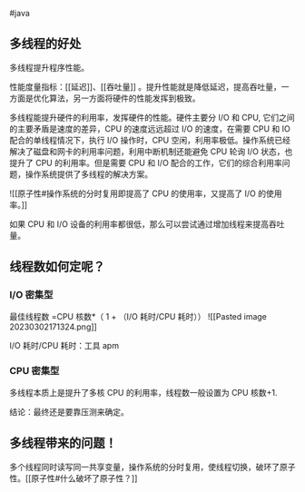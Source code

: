 #java

## 多线程的好处

多线程提升程序性能。

性能度量指标：[[延迟]]、[[吞吐量]] 。提升性能就是降低延迟，提高吞吐量，一方面是优化算法，另一方面将硬件的性能发挥到极致。

多线程能提升硬件的利用率，发挥硬件的性能。硬件主要分 I/O 和 CPU, 它们之间的主要矛盾是速度的差异，CPU 的速度远远超过 I/O 的速度，在需要 CPU 和 IO 配合的单线程情况下，执行 I/O 操作时，CPU 空闲，利用率极低。操作系统已经解决了磁盘和网卡的利用率问题，利用中断机制还能避免 CPU 轮询 I/O 状态，也提升了 CPU 的利用率。但是需要 CPU 和 I/O 配合的工作，它们的综合利用率问题，操作系统提供了多线程的解决方案。

![[原子性#操作系统的分时复用即提高了 CPU 的使用率，又提高了 I/O 的使用率。]]

如果 CPU 和 I/O 设备的利用率都很低，那么可以尝试通过增加线程来提高吞吐量。

## 线程数如何定呢？
### I/O 密集型
最佳线程数 =CPU 核数*（ 1 + （I/O 耗时/CPU 耗时））
![[Pasted image 20230302171324.png]]

I/O 耗时/CPU 耗时：工具 apm
### CPU 密集型
多线程本质上是提升了多核 CPU 的利用率，线程数一般设置为 CPU 核数+1.

结论：最终还是要靠压测来确定。

## 多线程带来的问题！
多个线程同时读写同一共享变量，操作系统的分时复用，使线程切换，破环了原子性。[[原子性#什么破坏了原子性？]]
